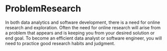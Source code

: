 # ProblemResearch

In both data analytics and software development, there is a need for online research and exploration. Often the need for online research will arise from a problem that appears and is keeping you from your desired solution or end goal. To become an efficient data analyst or software engineer, you will need to practice good research habits and judgment.